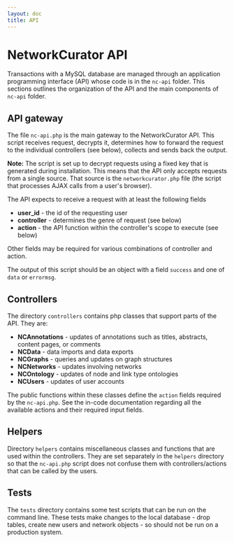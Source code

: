 ```yaml
---
layout: doc
title: API
---
```



# NetworkCurator API

Transactions with a MySQL database are managed through an application programming interface (API) whose code is in the `nc-api` folder. This sections outlines the organization of the API and the main components of `nc-api` folder.



## API gateway  

The file `nc-api.php` is the main gateway to the NetworkCurator API. This script
receives request, decrypts it, determines how to forward the request to the individual controllers (see below), collects and sends back the output. 

**Note:** The script is set up to decrypt requests using a fixed key that is generated during installation. This means that the API only accepts requests from a single source. That source is the `networkcurator.php` file (the script that processes AJAX calls from a user's browser). 

The API expects to receive a request with at least the following fields 

- **user_id** - the id of the requesting user
- **controller** - determines the genre of request (see below)
- **action** - the API function within the controller's scope to execute (see below)

Other fields may be required for various combinations of controller and action. 

The output of this script should be an object with a field `success` and one of `data` or `errormsg`. 


## Controllers

The directory `controllers` contains php classes that support parts of the API. They are:

- **NCAnnotations** - updates of annotations such as titles, abstracts, 
content pages, or comments
- **NCData** - data imports and data exports
- **NCGraphs** - queries and updates on graph structures
- **NCNetworks** - updates involving networks
- **NCOntology** - updates of node and link type ontologies
- **NCUsers** - updates of user accounts

The public functions within these classes define the `action` fields required by the `nc-api.php`. See the in-code documentation regarding all the available actions and their required input fields.



## Helpers

Directory `helpers` contains miscellaneous classes and functions that are used within the controllers. They are set separately in the `helpers` directory so that the `nc-api.php` script does not confuse them with controllers/actions that can be called by the users. 

## Tests

The `tests` directory contains some test scripts that can be run on the command line. These tests make changes to the local database - drop tables, create new users and network objects - so should not be run on a production system.




